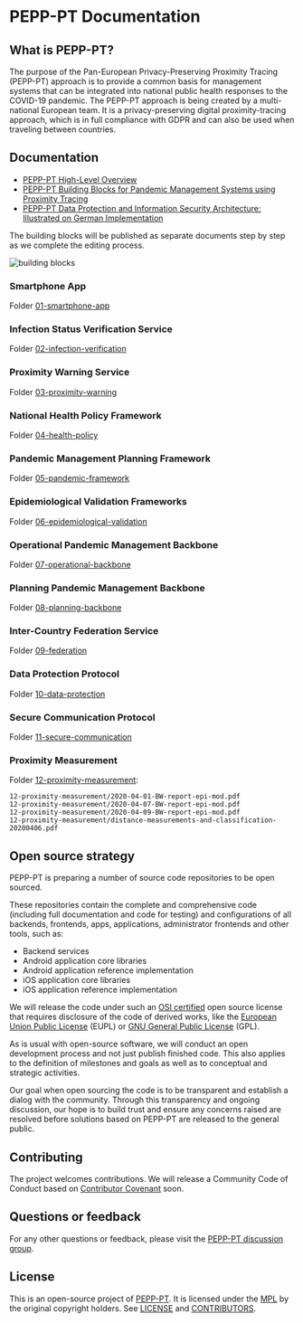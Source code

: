 # PEPP-PT Documentation

## What is PEPP-PT?

The purpose of the Pan-European Privacy-Preserving Proximity Tracing (PEPP-PT)
approach is to provide a common basis for management systems that can be
integrated into national public health responses to the COVID-19 pandemic.  The
PEPP-PT approach is being created by a multi-national European team.  It is
a privacy-preserving digital proximity-tracing approach, which is in full
compliance with GDPR and can also be used when traveling between countries.

## Documentation

- [PEPP-PT High-Level Overview](./PEPP-PT-high-level-overview.pdf)
- [PEPP-PT Building Blocks for Pandemic Management Systems using Proximity Tracing](./PEPP-PT-building-blocks.pdf)
- [PEPP-PT Data Protection and Information Security Architecture: Illustrated on German Implementation](./PEPP-PT-data-protection-information-security-architecture.pdf)

The building blocks will be published as separate documents step by step as we
complete the editing process.

![building blocks](./img/blocks.png)

### Smartphone App

Folder [01-smartphone-app](./01-smartphone-app)

### Infection Status Verification Service

Folder [02-infection-verification](./02-infection-verification)

### Proximity Warning Service

Folder [03-proximity-warning](./03-proximity-warning)

### National Health Policy Framework

Folder [04-health-policy](./04-health-policy)

### Pandemic Management Planning Framework

Folder [05-pandemic-framework](./05-pandemic-framework)

### Epidemiological Validation Frameworks

Folder [06-epidemiological-validation](./06-epidemiological-validation)

### Operational Pandemic Management Backbone

Folder [07-operational-backbone](./07-operational-backbone)

### Planning Pandemic Management Backbone

Folder [08-planning-backbone](./08-planning-backbone)

### Inter-Country Federation Service

Folder [09-federation](./09-federation)

### Data Protection Protocol

Folder [10-data-protection](./10-data-protection)

### Secure Communication Protocol

Folder [11-secure-communication](./11-secure-communication)

### Proximity Measurement

Folder [12-proximity-measurement](./12-proximity-measurement):

```
12-proximity-measurement/2020-04-01-BW-report-epi-mod.pdf
12-proximity-measurement/2020-04-07-BW-report-epi-mod.pdf
12-proximity-measurement/2020-04-09-BW-report-epi-mod.pdf
12-proximity-measurement/distance-measurements-and-classification-20200406.pdf
```

## Open source strategy

PEPP-PT is preparing a number of source code repositories to be open sourced.

These repositories contain the complete and comprehensive code (including full documentation and code for testing) and configurations of all backends, frontends, apps, applications, administrator frontends and other tools, such as:

* Backend services
* Android application core libraries
* Android application reference implementation
* iOS application core libraries
* iOS application reference implementation

We will release the code under such an [OSI certified](https://opensource.org/licenses) open source license that requires disclosure of the code of derived works, like the [European Union Public License](https://de.wikipedia.org/wiki/European_Union_Public_Licence) (EUPL) or [GNU General Public License](https://de.wikipedia.org/wiki/GNU_General_Public_License) (GPL).

As is usual with open-source software, we will conduct an open development process and not just publish finished code. This also applies to the definition of milestones and goals as well as to conceptual and strategic activities.

Our goal when open sourcing the code is to be transparent and establish
a dialog with the community.  Through this transparency and ongoing discussion,
our hope is to build trust and ensure any concerns raised are resolved before
solutions based on PEPP-PT are released to the general public.

## Contributing

The project welcomes contributions. We will release a Community Code of Conduct based on [Contributor Covenant](https://www.contributor-covenant.org) soon.


## Questions or feedback

For any other questions or feedback, please visit the
[PEPP-PT discussion group](https://groups.google.com/forum/#!forum/pepp-pt-discussion).

## License

This is an open-source project of [PEPP-PT](https://www.pepp-pt.org/).  It is
licensed under the [MPL](./LICENSE.txt) by the original copyright holders.  See
[LICENSE](./LICENSE.txt) and [CONTRIBUTORS](./CONTRIBUTORS.txt).
